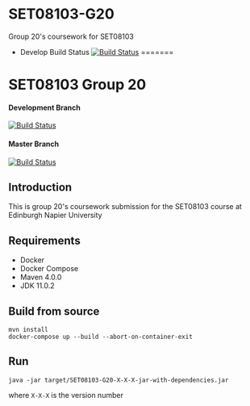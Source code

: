 # SET08103-G20
Group 20's coursework for SET08103
- Develop Build Status [![Build Status](https://travis-ci.org/glugg23/SET08103-G20.svg?branch=develop)](https://travis-ci.orgglugg23/SET08103-G20)
=======
# SET08103 Group 20
#### Development Branch
[![Build Status](https://travis-ci.org/glugg23/SET08103-G20.svg?branch=develop)](https://travis-ci.orgglugg23/SET08103-G20)
#### Master Branch
[![Build Status](https://travis-ci.org/glugg23/SET08103-G20.svg?branch=master)](https://travis-ci.orgglugg23/SET08103-G20)

## Introduction
This is group 20's coursework submission for the SET08103 course at Edinburgh Napier University

## Requirements
- Docker
- Docker Compose
- Maven 4.0.0
- JDK 11.0.2


## Build from source
```
mvn install
docker-compose up --build --abort-on-container-exit
```

## Run
```
java -jar target/SET08103-G20-X-X-X-jar-with-dependencies.jar
```
where `X-X-X` is the version number